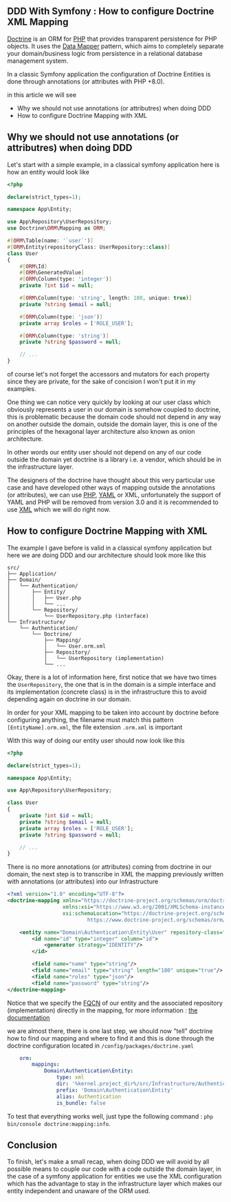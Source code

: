 ## DDD With Symfony : How to configure Doctrine XML Mapping

[Doctrine](https://www.doctrine-project.org/) is an ORM for [PHP](https://php.net) that provides transparent persistence for PHP objects. It uses the [Data Mapper](https://martinfowler.com/eaaCatalog/dataMapper.html) pattern, which aims to completely separate your domain/business logic from persistence in a relational database management system.

In a classic Symfony application the configuration of Doctrine Entities is done through annotations (or attributes with PHP +8.0).

in this article we will see

- Why we should not use annotations (or attributres) when doing DDD
- How to configure Doctrine Mapping with XML

## Why we should not use annotations (or attributres) when doing DDD

Let's start with a simple example, in a classical symfony application here is how an entity would look like 

```php
<?php

declare(strict_types=1);

namespace App\Entity;

use App\Repository\UserRepository;
use Doctrine\ORM\Mapping as ORM;

#[ORM\Table(name: '`user`')]
#[ORM\Entity(repositoryClass: UserRepository::class)]
class User
{
    #[ORM\Id]
    #[ORM\GeneratedValue]
    #[ORM\Column(type: 'integer')]
    private ?int $id = null;

    #[ORM\Column(type: 'string', length: 180, unique: true)]
    private ?string $email = null;

    #[ORM\Column(type: 'json')]
    private array $roles = ['ROLE_USER'];

    #[ORM\Column(type: 'string')]
    private ?string $password = null;

    // ...
}
```

of course let's not forget the accessors and mutators for each property since they are private, for the sake of concision I won't put it in my examples.

One thing we can notice very quickly by looking at our user class which obviously represents a user in our domain is somehow coupled to doctrine, this is problematic because the domain code should not depend in any way on another outside the domain, outside the domain layer, this is one of the principles of the hexagonal layer architecture also known as onion architecture.

In other words our entity user should not depend on any of our code outside the domain yet doctrine is a library i.e. a vendor, which should be in the infrastructure layer.

The designers of the doctrine have thought about this very particular use case and have developed other ways of mapping outside the annotations (or attributes), we can use [PHP](https://www.doctrine-project.org/projects/doctrine-orm/en/2.11/reference/php-mapping.html), [YAML](https://www.doctrine-project.org/projects/doctrine-orm/en/2.11/reference/xml-mapping.html) or XML, unfortunately the support of YAML and PHP will be removed from version 3.0 and it is recommended to use [XML](https://www.doctrine-project.org/projects/doctrine-orm/en/2.11/reference/xml-mapping.html) which we will do right now.

## How to configure Doctrine Mapping with XML
The example I gave before is valid in a classical symfony application but here we are doing DDD and our architecture should look more like this 

```
src/
├── Application/
├── Domain/
│   └── Authentication/
│       ├── Entity/
│       │   ├── User.php
│       │   └── ...
│       └── Repository/
│           └── UserRepository.php (interface)
└── Infrastructure/
    └── Authentication/
        └── Doctrine/
            ├── Mapping/
            │   └── User.orm.xml
            ├── Repository/
            │   └── UserRepository (implementation)
            └── ...
```

Okay, there is a lot of information here, first notice that we have two times the `UserRepository`, the one that is in the domain is a simple interface and its implementation (concrete class) is in the infrastructure this to avoid depending again on doctrine in our domain.

In order for your XML mapping to be taken into account by doctrine before configuring anything, the filename must match this pattern `[EntityName].orm.xml`, the file extension `.orm.xml` is important

With this way of doing our entity user should now look like this

```php
<?php

declare(strict_types=1);

namespace App\Entity;

use App\Repository\UserRepository;

class User
{
    private ?int $id = null;
    private ?string $email = null;
    private array $roles = ['ROLE_USER'];
    private ?string $password = null;

    // ...
}
```

There is no more annotations (or attributes) coming from doctrine in our domain, the next step is to transcribe in XML the mapping previously written with annotations (or attributes) into our Infrastructure

```xml
<?xml version="1.0" encoding="UTF-8"?>
<doctrine-mapping xmlns="https://doctrine-project.org/schemas/orm/doctrine-mapping"
                  xmlns:xsi="https://www.w3.org/2001/XMLSchema-instance"
                  xsi:schemaLocation="https://doctrine-project.org/schemas/orm/doctrine-mapping
                          https://www.doctrine-project.org/schemas/orm/doctrine-mapping.xsd">

    <entity name="Domain\Authentication\Entity\User" repository-class="Infrastructure\Authentication\Doctrine\Repository\UserRepository" table="user">
        <id name="id" type="integer" column="id">
            <generator strategy="IDENTITY"/>
        </id>

        <field name="name" type="string"/>
        <field name="email" type="string" length="180" unique="true"/>
        <field name="roles" type="json"/>
        <field name="password" type="string"/>
</doctrine-mapping>
```

Notice that we specify the [FQCN](https://www.acronymfinder.com/Fully_Qualified-Class-Name-(Java)-(FQCN).html) of our entity and the associated repository (implementation) directly in the mapping, for more information : [the documentation](https://www.doctrine-project.org/projects/doctrine-orm/en/2.11/reference/xml-mapping.html)

we are almost there, there is one last step, we should now "tell" doctrine how to find our mapping and where to find it and this is done through the doctrine configuration located in `/config/packages/doctrine.yaml`

```yaml
    orm:
        mappings:
            Domain\Authentication\Entity:
                type: xml
                dir: '%kernel.project_dir%/src/Infrastructure/Authentication/Doctrine/Mapping'
                prefix: 'Domain\Authentication\Entity'
                alias: Authentication
                is_bundle: false
```

To test that everything works well, just type the following command : ```php bin/console doctrine:mapping:info```.

## Conclusion
To finish, let's make a small recap, when doing DDD we will avoid by all possible means to couple our code with a code outside the domain layer, in the case of a symfony application for entities we use the XML configuration which has the advantage to stay in the infrastructure layer which makes our entity independent and unaware of the ORM used.